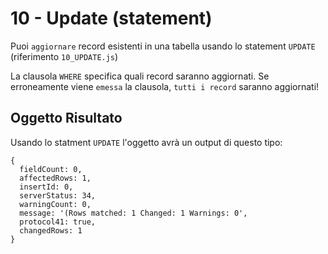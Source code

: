 # 10 - Update (statement)

Puoi `aggiornare` record esistenti in una tabella usando lo statement `UPDATE`
    (riferimento `10_UPDATE.js`)

>   
La clausola `WHERE` specifica quali record saranno aggiornati.
Se erroneamente viene `emessa` la clausola, `tutti i record` saranno aggiornati!

## Oggetto Risultato

Usando lo statment `UPDATE` l'oggetto avrà un output di questo tipo:

```
{
  fieldCount: 0,
  affectedRows: 1,
  insertId: 0,
  serverStatus: 34,
  warningCount: 0,
  message: '(Rows matched: 1 Changed: 1 Warnings: 0',
  protocol41: true,
  changedRows: 1
}
```